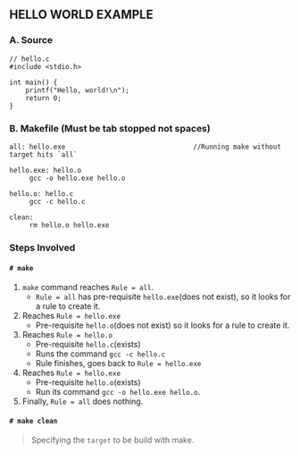 ## HELLO WORLD EXAMPLE

### A. Source
```
// hello.c
#include <stdio.h>
 
int main() {
    printf("Hello, world!\n");
    return 0;
}
```

### B. Makefile (Must be tab stopped not spaces)
```
all: hello.exe                                //Running make without target hits `all`

hello.exe: hello.o
	 gcc -o hello.exe hello.o

hello.o: hello.c
	 gcc -c hello.c
     
clean:
	 rm hello.o hello.exe
```

### Steps Involved
#### `# make`
1. `make` command reaches `Rule = all`.
   - `Rule = all` has pre-requisite `hello.exe`(does not exist), so it looks for a rule to create it.
2. Reaches `Rule = hello.exe` 
   - Pre-requisite `hello.o`(does not exist) so it looks for a rule to create it.
3. Reaches `Rule = hello.o` 
   - Pre-requisite `hello.c`(exists)
   - Runs the command `gcc -c hello.c`
   - Rule finishes, goes back to `Rule = hello.exe`
4. Reaches `Rule = hello.exe` 
   - Pre-requisite `hello.o`(exists)
   - Run its command `gcc -o hello.exe hello.o`.
5. Finally, `Rule = all` does nothing.

#### `# make clean`
> Specifying the `target` to be build with make.
